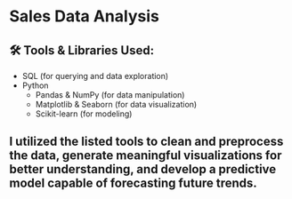 # Sales Data Analysis
## 🛠️ Tools & Libraries Used:

- SQL (for querying and data exploration)
- Python
  - Pandas & NumPy (for data manipulation)
  - Matplotlib & Seaborn (for data visualization)
  - Scikit-learn (for modeling)

## I utilized the listed tools to clean and preprocess the data, generate meaningful visualizations for better understanding, and develop a predictive model capable of forecasting future trends.

